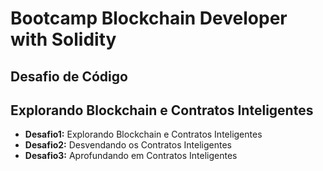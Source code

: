 # Bootcamp Blockchain Developer with Solidity

## Desafio de Código 
## Explorando Blockchain e Contratos Inteligentes

- **Desafio1:** Explorando Blockchain e Contratos Inteligentes
- **Desafio2:** Desvendando os Contratos Inteligentes
- **Desafio3:** Aprofundando em Contratos Inteligentes
